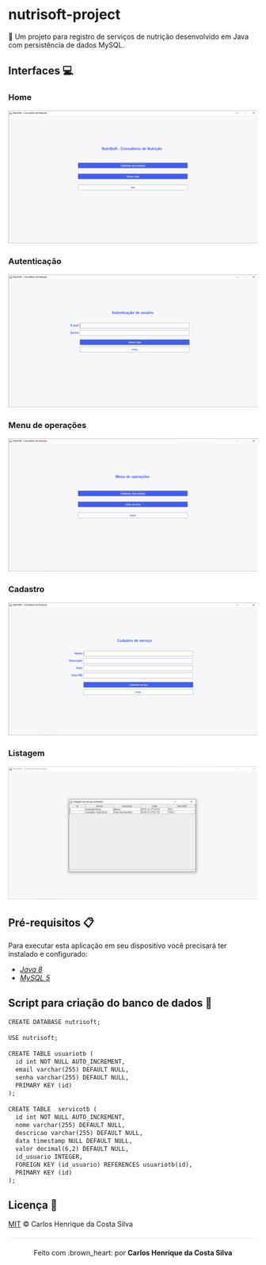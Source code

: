 # nutrisoft-project
:herb: Um projeto para registro de serviços de nutrição desenvolvido em Java com persistência de dados MySQL.

## Interfaces 💻

### Home
<p align="center">
    <img src="/img/home.png">
</p>

### Autenticação
<p align="center">
    <img src="/img/auth.png">
</p>

### Menu de operações
<p align="center">
    <img src="/img/menu.png">
</p>

### Cadastro
<p align="center">
    <img src="/img/register-service.png">
</p>

### Listagem
<p align="center">
    <img src="/img/service-list.png">
</p>

## Pré-requisitos 📋

Para executar esta aplicação em seu dispositivo você precisará ter instalado e configurado:
* *<a href="https://www.mysql.com/" target="_blank">Java 8</a>*
* *<a href="https://www.oracle.com/java/technologies/javase-jdk8-downloads.html" target="_blank">MySQL 5</a>*

## Script para criação do banco de dados 💾

```
CREATE DATABASE nutrisoft;

USE nutrisoft;

CREATE TABLE usuariotb (
  id int NOT NULL AUTO_INCREMENT,
  email varchar(255) DEFAULT NULL,
  senha varchar(255) DEFAULT NULL,
  PRIMARY KEY (id)
);

CREATE TABLE  servicotb (
  id int NOT NULL AUTO_INCREMENT,
  nome varchar(255) DEFAULT NULL,
  descricao varchar(255) DEFAULT NULL,
  data timestamp NULL DEFAULT NULL,
  valor decimal(6,2) DEFAULT NULL,
  id_usuario INTEGER,
  FOREIGN KEY (id_usuario) REFERENCES usuariotb(id),
  PRIMARY KEY (id)
);
```

## Licença 📄

[MIT](/LICENSE) &copy; Carlos Henrique da Costa Silva

<p align="center" style="margin-top: 20px; border-top: 1px solid #eee; padding-top: 20px;">Feito com :brown_heart: por <strong> Carlos Henrique da Costa Silva </strong> </p>
